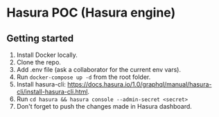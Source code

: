 # Hasura POC (Hasura engine)

## Getting started
1. Install Docker locally.
1. Clone the repo.
1. Add .env file (ask a collaborator for the current env vars).
1. Run `docker-compose up -d` from the root folder.
1. Install hasura-cli: https://docs.hasura.io/1.0/graphql/manual/hasura-cli/install-hasura-cli.html.
1. Run `cd hasura && hasura console --admin-secret <secret>`
1. Don't forget to push the changes made in Hasura dashboard.
